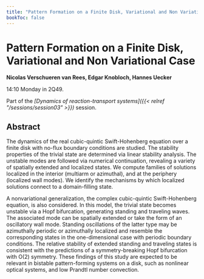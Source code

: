 ```yaml
---
title: "Pattern Formation on a Finite Disk, Variational and Non Variational Case"
bookToc: false
---
```


# Pattern Formation on a Finite Disk, Variational and Non Variational Case

**Nicolas Verschueren van Rees, Edgar Knobloch, Hannes Uecker**

14:10 Monday in 2Q49.

Part of the *[Dynamics of reaction-transport systems]({{< relref "/sessions/session03" >}})* session.

## Abstract

The dynamics of the real cubic-quintic Swift-Hohenberg equation over a finite disk with no-flux boundary conditions are studied. The stability properties of the trivial state are determined via linear stability analysis. The unstable modes are followed via numerical continuation, revealing a variety of spatially extended and localized states. We compute families of solutions localized in the interior (multiarm or azimuthal), and at the periphery (localized wall modes). We identify the mechanisms by which localized solutions connect to a domain-filling state.

A nonvariational generalization, the complex cubic-quintic Swift-Hohenberg equation, is also considered. In this model, the trivial state becomes unstable via a Hopf bifurcation, generating standing and traveling waves. The associated mode can be spatially extended or take the form of an oscillatory wall mode. Standing oscillations of the latter type may be azimuthally periodic or azimuthally localized and resemble the corresponding states in the one-dimensional case with periodic boundary conditions. The relative stability of extended standing and traveling states is consistent with the predictions of a symmetry-breaking Hopf bifurcation with O(2)
symmetry. These findings of this study are expected to be relevant in bistable pattern-forming systems on a disk, such as nonlinear optical systems, and low Prandtl number convection. 


